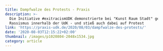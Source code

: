```yaml
---
title: Dampfwalze des Protests - Praxis
description: >-
  Die Initiative #exitracismUDK demonstrierte bei "Kunst Raum Stadt" gegen
  Rassismus innerhalb der UdK - und stieß auch dabei auf Protest
link: 'https://praxis-udk.de/2020/08/03/dampfwalze-des-protests/'
date: '2020-08-03T12:15:22+02:00'
thumbnail: /images/p1020804-2048x1534.jpg
category: article
---
```



